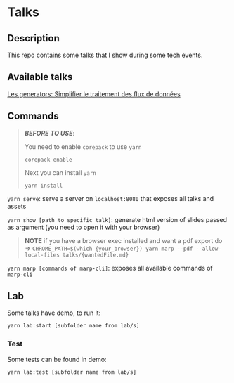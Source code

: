 # Talks

## Description

This repo contains some talks that I show during some tech events.

## Available talks

[Les generators: Simplifier le traitement des flux de données](./talks/generators.md)

## Commands

> **_BEFORE TO USE_**:
>
> You need to enable `corepack` to use `yarn`
>
> `corepack enable`
>
> Next you can install `yarn`
>
>`yarn install`

`yarn serve`: serve a server on `localhost:8080` that exposes all talks and assets

`yarn show [path to specific talk]`: generate html version of slides passed as argument (you need to open it with your browser)

> **NOTE** if you have a browser exec installed and want a pdf export do => `CHROME_PATH=$(which {your_browser}) yarn marp --pdf --allow-local-files talks/{wantedFile.md}`

`yarn marp [commands of marp-cli]`: exposes all available commands of `marp-cli`

## Lab

Some talks have demo, to run it:

```sh
yarn lab:start [subfolder name from lab/s]
```

### Test

Some tests can be found in demo:

```sh
yarn lab:test [subfolder name from lab/s]
```
